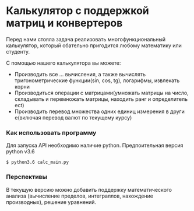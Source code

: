 # Калькулятор с поддержкой матриц и конвертеров

Перед нами стояла задача реализовать многофункциональный калькулятор, который обательно пригодится любому математику или студенту.

С помощью нашего калькулятора вы можете:
  - Производить все ... вычисления, а также вычислять тригонометрические функции(sin, cos, tg), логарифмы, извлекать корни
  - Производиться операции с матрицами(умножать матрицы на число, складывать и перемножать матрицы, находить ранг и определитель ect)
  - Производить перевод множества одних единиц измерения в други е(включая перевод валют по текущему курсу)
  
### Как использовать программу

Для запуска API необходимо наличие python. Предпоительная версия python v3.6
```
$ python3.6 calc_main.py
```
### Перспективы
В текущую версию можно добавить поддержку математического анализа (вычисление пределов, интеграллов, нахождение производных), решение уравнений.
